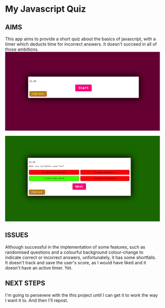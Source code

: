 # My Javascript Quiz

## AIMS
This app aims to provide a short quiz about the basics of javascript, with a timer which deducts time for incorrect answers.
It doesn't succeed in all of those ambitions.
[![Quiz Screenshot1](/QuizScreenshot1.png "Quiz Screenshot1")](/QuizScreenshot1.png "Quiz Screenshot1")

[![Quiz Screenshot2](/QuizScreenshot2.png "Quiz Screenshot2")](/QuizScreenshot2.png "Quiz Screenshot2")
## ISSUES
Although successful in the implementation of some features, such as randomised questions and a colourful background colour-change to indicate correct or incorrect answers, unfortunately, it has some shortfalls. It doesn't track and save the user's score, as I would have liked and it doesn't have an active timer. Yet.
## NEXT STEPS
I'm going to persevere with the this project until I can get it to work the way I want it to. And then I'll repost. 
